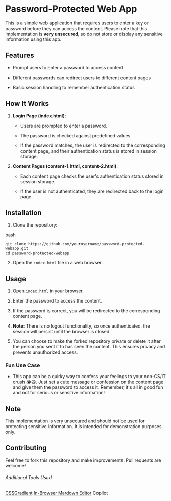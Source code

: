 # Password-Protected Web App

This is a simple web application that requires users to enter a key or password before they can access the content. Please note that this implementation is **very unsecured**, so do not store or display any sensitive information using this app.

## Features

-   Prompt users to enter a password to access content
    
-   Different passwords can redirect users to different content pages
    
-   Basic session handling to remember authentication status
    

## How It Works

1.  **Login Page (index.html)**:
    
    -   Users are prompted to enter a password.
        
    -   The password is checked against predefined values.
        
    -   If the password matches, the user is redirected to the corresponding content page, and their authentication status is stored in session storage.
        
2.  **Content Pages (content-1.html, content-2.html)**:
    
    -   Each content page checks the user's authentication status stored in session storage.
        
    -   If the user is not authenticated, they are redirected back to the login page.
        

## Installation

1.  Clone the repository:
    
bash

```
git clone https://github.com/yourusername/password-protected-webapp.git
cd password-protected-webapp

```

2.  Open the `index.html` file in a web browser.
    

## Usage

1.  Open `index.html` in your browser.
    
2.  Enter the password to access the content.
    
3.  If the password is correct, you will be redirected to the corresponding content page.
    
4.  **Note**: There is no logout functionality, so once authenticated, the session will persist until the browser is closed.
    
5.  You can choose to make the forked repository private or delete it after the person you sent it to has seen the content. This ensures privacy and prevents unauthorized access.
    

### Fun Use Case

-   This app can be a quirky way to confess your feelings to your non-CS/IT crush 😭😆. Just set a cute message or confession on the content page and give them the password to access it. Remember, it's all in good fun and not for serious or sensitive information!
    

## Note

This implementation is very unsecured and should not be used for protecting sensitive information. It is intended for demonstration purposes only.

## Contributing

Feel free to fork this repository and make improvements. Pull requests are welcome!
<br>
###### Additional Tools Used

[CSSGradient](https://cssgradient.io/)
[In-Browser Mardown Editor](https://stackedit.io/app#)
Copilot